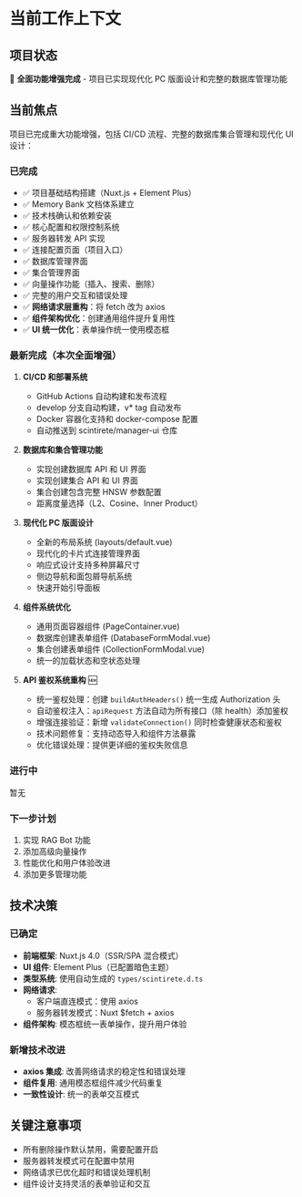 # 当前工作上下文

## 项目状态
🚀 **全面功能增强完成** - 项目已实现现代化 PC 版面设计和完整的数据库管理功能

## 当前焦点
项目已完成重大功能增强，包括 CI/CD 流程、完整的数据库集合管理和现代化 UI 设计：

### 已完成
- ✅ 项目基础结构搭建（Nuxt.js + Element Plus）
- ✅ Memory Bank 文档体系建立
- ✅ 技术栈确认和依赖安装
- ✅ 核心配置和权限控制系统
- ✅ 服务器转发 API 实现
- ✅ 连接配置页面（项目入口）
- ✅ 数据库管理界面
- ✅ 集合管理界面
- ✅ 向量操作功能（插入、搜索、删除）
- ✅ 完整的用户交互和错误处理
- ✅ **网络请求层重构**：将 fetch 改为 axios
- ✅ **组件架构优化**：创建通用组件提升复用性
- ✅ **UI 统一优化**：表单操作统一使用模态框

### 最新完成（本次全面增强）
1. **CI/CD 和部署系统**
   - GitHub Actions 自动构建和发布流程
   - develop 分支自动构建，v* tag 自动发布
   - Docker 容器化支持和 docker-compose 配置
   - 自动推送到 scintirete/manager-ui 仓库

2. **数据库和集合管理功能**
   - 实现创建数据库 API 和 UI 界面
   - 实现创建集合 API 和 UI 界面
   - 集合创建包含完整 HNSW 参数配置
   - 距离度量选择（L2、Cosine、Inner Product）

3. **现代化 PC 版面设计**
   - 全新的布局系统 (layouts/default.vue)
   - 现代化的卡片式连接管理界面
   - 响应式设计支持多种屏幕尺寸
   - 侧边导航和面包屑导航系统
   - 快速开始引导面板

4. **组件系统优化**
   - 通用页面容器组件 (PageContainer.vue)
   - 数据库创建表单组件 (DatabaseFormModal.vue)
   - 集合创建表单组件 (CollectionFormModal.vue)
   - 统一的加载状态和空状态处理

5. **API 鉴权系统重构** 🆕
   - 统一鉴权处理：创建 `buildAuthHeaders()` 统一生成 Authorization 头
   - 自动鉴权注入：`apiRequest` 方法自动为所有接口（除 health）添加鉴权
   - 增强连接验证：新增 `validateConnection()` 同时检查健康状态和鉴权
   - 技术问题修复：支持动态导入和组件方法暴露
   - 优化错误处理：提供更详细的鉴权失败信息

### 进行中
暂无

### 下一步计划
1. 实现 RAG Bot 功能
2. 添加高级向量操作
3. 性能优化和用户体验改进
4. 添加更多管理功能

## 技术决策

### 已确定
- **前端框架**: Nuxt.js 4.0（SSR/SPA 混合模式）
- **UI 组件**: Element Plus（已配置暗色主题）
- **类型系统**: 使用自动生成的 `types/scintirete.d.ts`
- **网络请求**: 
  - 客户端直连模式：使用 axios
  - 服务器转发模式：Nuxt $fetch + axios
- **组件架构**: 模态框统一表单操作，提升用户体验

### 新增技术改进
- **axios 集成**: 改善网络请求的稳定性和错误处理
- **组件复用**: 通用模态框组件减少代码重复
- **一致性设计**: 统一的表单交互模式

## 关键注意事项
- 所有删除操作默认禁用，需要配置开启
- 服务器转发模式可在配置中禁用
- 网络请求已优化超时和错误处理机制
- 组件设计支持灵活的表单验证和交互 
